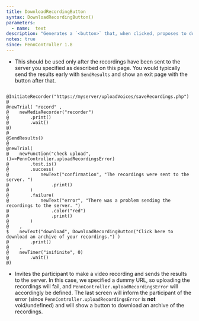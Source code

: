 ```yaml
---
title: DownloadRecordingButton
syntax: DownloadRecordingButton()
parameters:
  - name:  text 
description: "Generates a `<button>` that, when clicked, proposes to download a ZIP archive containing all the media recordings collected during the experiment."
notes: true
since: PennController 1.8
---
```


+ This should be used only after the recordings have been sent to the server you specified as described on this page. You would typically send the results early with `SendResults` and show an exit page with the button after that.

<!--more-->

<pre><code class="language-diff-javascript diff-highlight try-data">
@InitiateRecorder("https://myserver/uploadVoices/saveRecordings.php")
@
@newTrial( "record" ,
@    newMediaRecorder("recorder")
@        .print()
@        .wait()
@)
@
@SendResults()
@
@newTrial(
@    newFunction("check upload", ()=>PennController.uploadRecordingsError)
@        .test.is()
@        .success(
@            newText("confirmation", "The recordings were sent to the server. ")
@                .print()
@        )
@        .failure(
@            newText("error", "There was a problem sending the recordings to the server. ") 
@                .color("red")
@                .print()
@        )
@    ,
$    newText("download", DownloadRecordingButton("Click here to download an archive of your recordings.") )
@        .print()
@    ,
@    newTimer("inifinite", 0)
@        .wait()
@)
</code></pre>

+ Invites the participant to make a video recording and sends the results to the server. In this case, we specified a dummy URL, so uploading the recordings will fail, and `PennController.uploadRecordingsError` will accordingly be defined. The last screen will inform the participant of the error (since `PennController.uploadRecordingsError` is **not** void/undefined) and will show a button to download an archive of the recordings.
